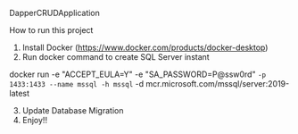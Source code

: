 DapperCRUDApplication

How to run this project
1. Install Docker (https://www.docker.com/products/docker-desktop)
2. Run docker command to create SQL Server instant 

docker run -e "ACCEPT_EULA=Y" -e "SA_PASSWORD=P@ssw0rd" `
   -p 1433:1433 --name mssql -h mssql `
   -d mcr.microsoft.com/mssql/server:2019-latest
   
3. Update Database Migration
4. Enjoy!! 
